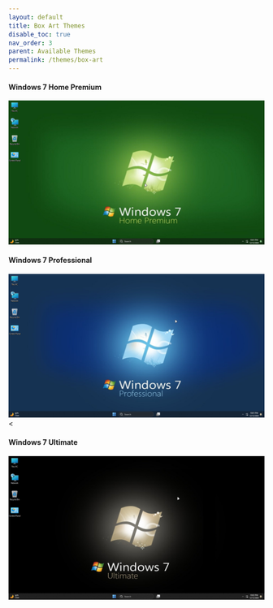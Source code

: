 ```yaml
---
layout: default
title: Box Art Themes
disable_toc: true
nav_order: 3
parent: Available Themes
permalink: /themes/box-art
---
```


<h4>Windows 7 Home Premium</h4>
<img src="../assets/Home Premium.png" />
<h4>Windows 7 Professional</h4>
<img src="../assets/Professional.png" /><
<h4>Windows 7 Ultimate</h4>
<img src="../assets/Ultimate.png" />

